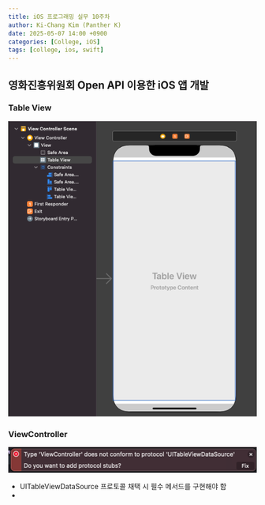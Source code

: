 ```yaml
---
title: iOS 프로그래밍 실무 10주차
author: Ki-Chang Kim (Panther K)
date: 2025-05-07 14:00 +0900
categories: [College, iOS]
tags: [college, ios, swift]
---
```


## 영화진흥위원회 Open API 이용한 iOS 앱 개발

### Table View

![week10-1](/assets/img/post/25-05-07/1.png)

### ViewController

![week10-2](/assets/img/post/25-05-07/2.png)

- UITableViewDataSource 프로토콜 채택 시 필수 메서드를 구현해야 함
- 
